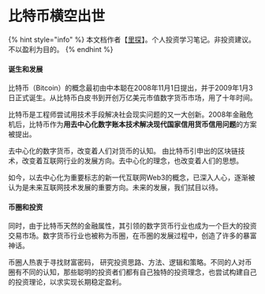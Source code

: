 # 比特币横空出世

{% hint style="info" %}
本文档作者【[里探](https://twitter.com/leetan2100)】。个人投资学习笔记。非投资建议。不以盈利为目的。
{% endhint %}

#### **诞生和发展**

比特币（Bitcoin）的概念最初由中本聪在2008年11月1日提出，并于2009年1月3日正式诞生。从比特币白皮书到开创万亿美元市值数字货币市场，用了十年时间。

比特币是工程师尝试用技术手段解决社会现实问题的又一大创新。2008年金融危机后，比特币作为**用去中心化数字账本技术解决现代国家信用货币信用问题**的方案被提出。

去中心化的数字货币，改变着人们对货币的认知。 由比特币引申出的区块链技术，改变着互联网行业的发展方向。去中心化的理念，也改变着人们的思想。

如今，以去中心化为重要标志的新一代互联网Web3的概念，已深入人心，逐渐被认为是未来互联网技术发展的重要方向。未来的发展，我们拭目以待。

#### 币圈和投资

同时，由于比特币天然的金融属性，其引领的数字货币行业也成为一个巨大的投资交易市场。数字货币行业也被称为币圈，在币圈的发展过程中，创造了许多的暴富神话。

币圈人热衷于寻找财富密码， 研究投资思路、方法、逻辑和策略。不同的人对币圈有不同的认知，那些聪明的投资者们都有自己独特的投资理念，也尝试构建自己的投资理论，以求实现长期稳定盈利。
